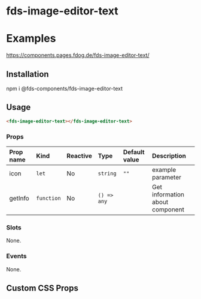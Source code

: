 # fds-image-editor-text

# Examples

https://components.pages.fdog.de/fds-image-editor-text/

## Installation
npm i @fds-components/fds-image-editor-text

## Usage 
``` html
<fds-image-editor-text></fds-image-editor-text>
```

[//]: # "Autogeneratedstart"
### Props

| Prop name | Kind | Reactive | Type | Default value | Description |
| :--- | :--- | :--- | :--- | :--- | :--- |
| icon | <code>let</code> | No | <code>string</code> | <code>""</code> | example parameter |
| getInfo | <code>function</code> | No | <code>() => any</code> | <code></code> | Get information about component |
### Slots

None.

### Events

None.


[//]: # "Autogeneratedstop"

## Custom CSS Props

 

 
